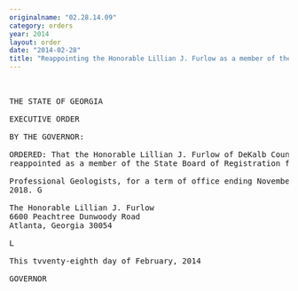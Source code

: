 ```yaml
---
originalname: "02.28.14.09"
category: orders
year: 2014
layout: order
date: "2014-02-28"
title: "Reappointing the Honorable Lillian J. Furlow as a member of the State Board of Registration for Professional Geologists"
---
```

<pre>
 

THE STATE OF GEORGIA

EXECUTIVE ORDER

BY THE GOVERNOR:

ORDERED: That the Honorable Lillian J. Furlow of DeKalb County, Georgia, is
reappointed as a member of the State Board of Registration for

Professional Geologists, for a term of office ending November 24,
2018. G

The Honorable Lillian J. Furlow
6600 Peachtree Dunwoody Road
Atlanta, Georgia 30054

L

This tvventy-eighth day of February, 2014

GOVERNOR

</pre>
